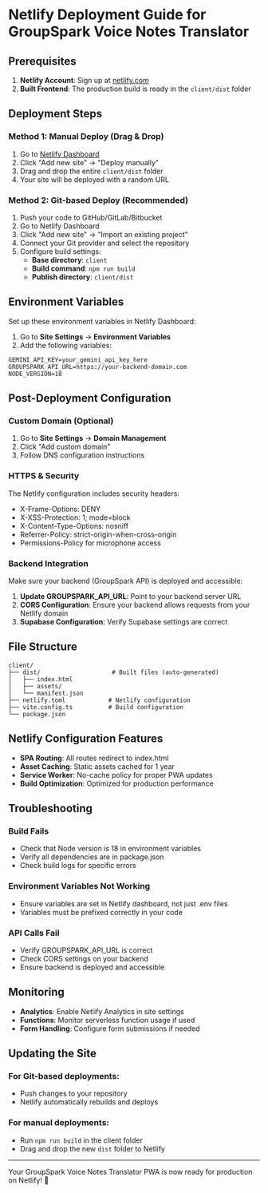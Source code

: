 # Netlify Deployment Guide for GroupSpark Voice Notes Translator

## Prerequisites

1. **Netlify Account**: Sign up at [netlify.com](https://netlify.com)
2. **Built Frontend**: The production build is ready in the `client/dist` folder

## Deployment Steps

### Method 1: Manual Deploy (Drag & Drop)

1. Go to [Netlify Dashboard](https://app.netlify.com)
2. Click "Add new site" → "Deploy manually"
3. Drag and drop the entire `client/dist` folder
4. Your site will be deployed with a random URL

### Method 2: Git-based Deploy (Recommended)

1. Push your code to GitHub/GitLab/Bitbucket
2. Go to Netlify Dashboard
3. Click "Add new site" → "Import an existing project"
4. Connect your Git provider and select the repository
5. Configure build settings:
   - **Base directory**: `client`
   - **Build command**: `npm run build`
   - **Publish directory**: `client/dist`

## Environment Variables

Set up these environment variables in Netlify Dashboard:

1. Go to **Site Settings** → **Environment Variables**
2. Add the following variables:

```
GEMINI_API_KEY=your_gemini_api_key_here
GROUPSPARK_API_URL=https://your-backend-domain.com
NODE_VERSION=18
```

## Post-Deployment Configuration

### Custom Domain (Optional)

1. Go to **Site Settings** → **Domain Management**
2. Click "Add custom domain"
3. Follow DNS configuration instructions

### HTTPS & Security

The Netlify configuration includes security headers:
- X-Frame-Options: DENY
- X-XSS-Protection: 1; mode=block
- X-Content-Type-Options: nosniff
- Referrer-Policy: strict-origin-when-cross-origin
- Permissions-Policy for microphone access

### Backend Integration

Make sure your backend (GroupSpark API) is deployed and accessible:

1. **Update GROUPSPARK_API_URL**: Point to your backend server URL
2. **CORS Configuration**: Ensure your backend allows requests from your Netlify domain
3. **Supabase Configuration**: Verify Supabase settings are correct

## File Structure

```
client/
├── dist/                    # Built files (auto-generated)
│   ├── index.html
│   ├── assets/
│   └── manifest.json
├── netlify.toml            # Netlify configuration
├── vite.config.ts          # Build configuration
└── package.json
```

## Netlify Configuration Features

- **SPA Routing**: All routes redirect to index.html
- **Asset Caching**: Static assets cached for 1 year
- **Service Worker**: No-cache policy for proper PWA updates
- **Build Optimization**: Optimized for production performance

## Troubleshooting

### Build Fails
- Check that Node version is 18 in environment variables
- Verify all dependencies are in package.json
- Check build logs for specific errors

### Environment Variables Not Working
- Ensure variables are set in Netlify dashboard, not just .env files
- Variables must be prefixed correctly in your code

### API Calls Fail
- Verify GROUPSPARK_API_URL is correct
- Check CORS settings on your backend
- Ensure backend is deployed and accessible

## Monitoring

- **Analytics**: Enable Netlify Analytics in site settings
- **Functions**: Monitor serverless function usage if used
- **Form Handling**: Configure form submissions if needed

## Updating the Site

### For Git-based deployments:
- Push changes to your repository
- Netlify automatically rebuilds and deploys

### For manual deployments:
- Run `npm run build` in the client folder
- Drag and drop the new `dist` folder to Netlify

---

Your GroupSpark Voice Notes Translator PWA is now ready for production on Netlify! 🚀